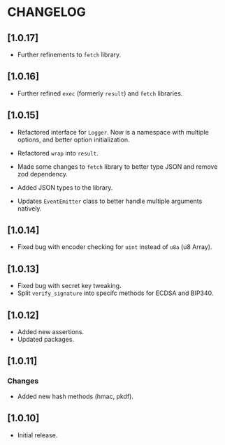 # CHANGELOG

## [1.0.17]

- Further refinements to `fetch` library.

## [1.0.16]

- Further refined `exec` (formerly `result`) and `fetch` libraries.

## [1.0.15]

- Refactored interface for `Logger`. Now is a namespace with multiple options, and better option initialization.

- Refactored `wrap` into `result`.

- Made some changes to `fetch` library to better type JSON and remove zod dependency.

- Added JSON types to the library.

- Updates `EventEmitter` class to better handle multiple arguments natively.

## [1.0.14]

- Fixed bug with encoder checking for `uint` instead of `u8a` (u8 Array).

## [1.0.13]

- Fixed bug with secret key tweaking.
- Split `verify_signature` into specifc methods for ECDSA and BIP340.

## [1.0.12]

- Added new assertions.
- Updated packages.

## [1.0.11]

### Changes

- Added new hash methods (hmac, pkdf).

## [1.0.10]

- Initial release.